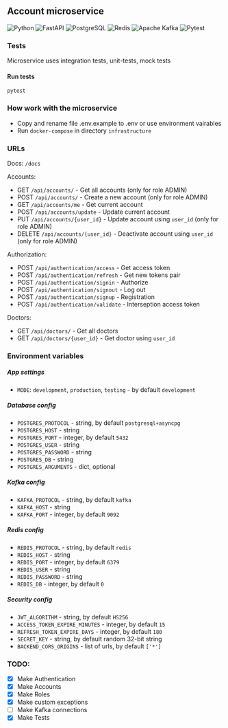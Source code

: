 ## Account microservice
![Python](https://img.shields.io/badge/Python-FFD43B?style=for-the-badge&logo=python&logoColor=blue)
![FastAPI](https://img.shields.io/badge/FastAPI-005571?style=for-the-badge&logo=fastapi)
![PostgreSQL](https://img.shields.io/badge/PostgreSQL-316192?style=for-the-badge&logo=postgresql&logoColor=white)
![Redis](https://img.shields.io/badge/redis-%23DD0031.svg?&style=for-the-badge&logo=redis&logoColor=white)
![Apache Kafka](https://img.shields.io/badge/Apache%20Kafka-000?style=for-the-badge&logo=apachekafka)
![Pytest](https://img.shields.io/badge/pytest-%23ffffff.svg?style=for-the-badge&logo=pytest&logoColor=2f9fe3)

### Tests

Microservice uses integration tests, unit-tests, mock tests

#### Run tests
`pytest`

### How work with the microservice

- Copy and rename file .env.example to .env or use environment vairables
- Run `docker-compose` in directory `infrastructure`

### URLs
Docs: `/docs`

Accounts:
- GET `/api/accounts/` - Get all accounts (only for role ADMIN)
- POST `/api/accounts/` - Create a new account (only for role ADMIN)
- GET `/api/accounts/me` - Get current account
- POST `/api/accounts/update` - Update current account
- PUT `/api/accounts/{user_id}` - Update account using `user_id` (only for role ADMIN)
- DELETE `/api/accounts/{user_id}` - Deactivate account using `user_id` (only for role ADMIN)

Authorization:
- POST `/api/authentication/access` - Get access token
- POST `/api/authentication/refresh` - Get new tokens pair
- POST `/api/authentication/signin` - Authorize
- POST `/api/authentication/signout` - Log out
- POST `/api/authentication/signup` - Registration
- POST `/api/authentication/validate` - Interseption access token

Doctors:
- GET `/api/doctors/` - Get all doctors
- GET `/api/doctors/{user_id}` - Get doctor using `user_id`


### Environment variables

##### App settings
- `MODE`: `development`, `production`, `testing` - by default `development`

##### Database config
- `POSTGRES_PROTOCOL` - string, by default `postgresql+asyncpg`
- `POSTGRES_HOST` - string
- `POSTGRES_PORT` - integer, by default `5432`
- `POSTGRES_USER` - string
- `POSTGRES_PASSWORD` - string
- `POSTGRES_DB` - string
- `POSTGRES_ARGUMENTS` - dict, optional

##### Kafka config
- `KAFKA_PROTOCOL` - string, by default `kafka`
- `KAFKA_HOST` - string
- `KAFKA_PORT` - integer, by default `9092`

##### Redis config
- `REDIS_PROTOCOL` - string, by default `redis`
- `REDIS_HOST` - string
- `REDIS_PORT` - integer, by default `6379`
- `REDIS_USER` - string
- `REDIS_PASSWORD` - string
- `REDIS_DB` - integer, by default `0`

##### Security config
- `JWT_ALGORITHM` - string, by default `HS256`
- `ACCESS_TOKEN_EXPIRE_MINUTES` - integer, by default `15`
- `REFRESH_TOKEN_EXPIRE_DAYS` - integer, by default `180`
- `SECRET_KEY` - string, by default random 32-bit string
- `BACKEND_CORS_ORIGINS` - list of urls, by default `['*']`


### TODO:

- [X] Make Authentication
- [X] Make Accounts
- [X] Make Roles
- [X] Make custom exceptions
- [ ] Make Kafka connections
- [X] Make Tests
